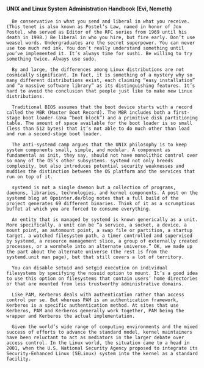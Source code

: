 #### UNIX and Linux System Administration Handbook (Evi, Nemeth)
      Be conservative in what you send and liberal in what you receive. (This tenet is also known as Postel’s Law, named in honor of Jon Postel, who served as Editor of the RFC series from 1969 until his death in 1998.) Be liberal in who you hire, but fire early. Don’t use weasel words. Undergraduates are the secret superpower. You can never use too much red ink. You don’t really understand something until you’ve implemented it. It’s always time for sushi. Be willing to try something twice. Always use sudo.

      By and large, the differences among Linux distributions are not cosmically significant. In fact, it is something of a mystery why so many different distributions exist, each claiming “easy installation” and “a massive software library” as its distinguishing features. It’s hard to avoid the conclusion that people just like to make new Linux distributions.

      Traditional BIOS assumes that the boot device starts with a record called the MBR (Master Boot Record). The MBR includes both a first-stage boot loader (aka “boot block”) and a primitive disk partitioning table. The amount of space available for the boot loader is so small (less than 512 bytes) that it’s not able to do much other than load and run a second-stage boot loader.

      The anti-systemd camp argues that the UNIX philosophy is to keep system components small, simple, and modular. A component as fundamental as init, they say, should not have monolithic control over so many of the OS’s other subsystems. systemd not only breeds complexity, but also introduces potential security weaknesses and muddies the distinction between the OS platform and the services that run on top of it.

      systemd is not a single daemon but a collection of programs, daemons, libraries, technologies, and kernel components. A post on the systemd blog at 0pointer.de/blog notes that a full build of the project generates 69 different binaries. Think of it as a scrumptious buffet at which you are forced to consume everything.

      An entity that is managed by systemd is known generically as a unit. More specifically, a unit can be “a service, a socket, a device, a mount point, an automount point, a swap file or partition, a startup target, a watched filesystem path, a timer controlled and supervised by systemd, a resource management slice, a group of externally created processes, or a wormhole into an alternate universe.” OK, we made up the part about the alternate universe (the rest is from the systemd.unit man page), but that still covers a lot of territory.

      You can disable setuid and setgid execution on individual filesystems by specifying the nosuid option to mount. It’s a good idea to use this option on filesystems that contain users’ home directories or that are mounted from less trustworthy administrative domains.

      Like PAM, Kerberos deals with authentication rather than access control per se. But whereas PAM is an authentication framework, Kerberos is a specific authentication method. At sites that use Kerberos, PAM and Kerberos generally work together, PAM being the wrapper and Kerberos the actual implementation.

      Given the world’s wide range of computing environments and the mixed success of efforts to advance the standard model, kernel maintainers have been reluctant to act as mediators in the larger debate over access control. In the Linux world, the situation came to a head in 2001, when the U.S. National Security Agency proposed to integrate its Security-Enhanced Linux (SELinux) system into the kernel as a standard facility.

